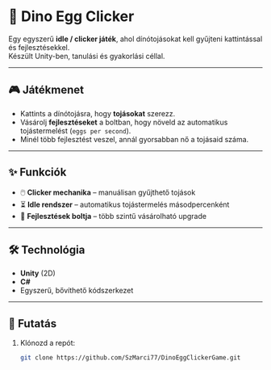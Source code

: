 # 🦖 Dino Egg Clicker

Egy egyszerű **idle / clicker játék**, ahol dínótojásokat kell gyűjteni kattintással és fejlesztésekkel.  
Készült Unity-ben, tanulási és gyakorlási céllal.  

---

## 🎮 Játékmenet

- Kattints a dínótojásra, hogy **tojásokat** szerezz.  
- Vásárolj **fejlesztéseket** a boltban, hogy növeld az automatikus tojástermelést (`eggs per second`).  
- Minél több fejlesztést veszel, annál gyorsabban nő a tojásaid száma.  

---

## ✨ Funkciók

- 🖱️ **Clicker mechanika** – manuálisan gyűjthető tojások  
- ⏳ **Idle rendszer** – automatikus tojástermelés másodpercenként  
- 🛒 **Fejlesztések boltja** – több szintű vásárolható upgrade  

---

## 🛠️ Technológia

- **Unity** (2D)  
- **C#**  
- Egyszerű, bővíthető kódszerkezet

---

## 🚀 Futatás

1. Klónozd a repót:
   ```bash
   git clone https://github.com/SzMarci77/DinoEggClickerGame.git

